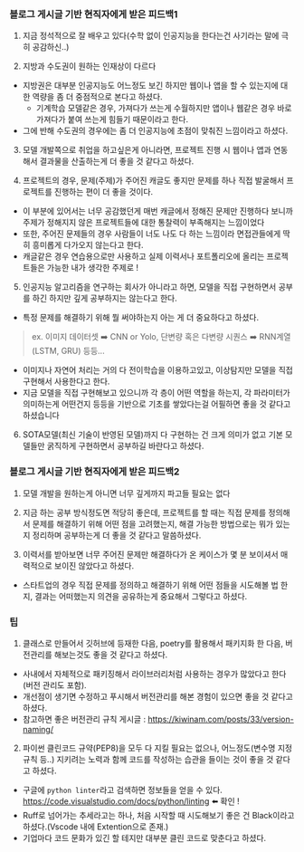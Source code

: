### 블로그 게시글 기반 현직자에게 받은 피드백1
1. 지금 정석적으로 잘 배우고 있다(수학 없이 인공지능을 한다는건 사기라는 말에 극히 공감하신..)

2. 지방과 수도권이 원하는 인재상이 다르다
- 지방권은 대부분 인공지능도 어느정도 보긴 하지만 웹이나 앱을 할 수 있는지에 대한 역량을 좀 더 중점적으로 본다고 하셨다.
    + 기계학습 모델같은 경우, 가져다가 쓰는게 수월하지만 앱이나 웹같은 경우 바로 가져다가 붙여 쓰는게 힘들기 때문이라고 한다.
- 그에 반해 수도권의 경우에는 좀 더 인공지능에 초점이 맞춰진 느낌이라고 하셨다.

3. 모델 개발쪽으로 취업을 하고싶은게 아니라면, 프로젝트 진행 시 웹이나 앱과 연동해서 결과물을 산출하는게 더 좋을 것 같다고 하셨다.

4. 프로젝트의 경우, 문제(주제)가 주어진 캐글도 좋지만 문제를 하나 직접 발굴해서 프로젝트를 진행하는 편이 더 좋을 것이다.
- 이 부분에 있어서는 너무 공감했던게 매번 캐글에서 정해진 문제만 진행하다 보니까 주제가 정해지지 않은 프로젝트들에 대한 통찰력이 부족해지는 느낌이었다
- 또한, 주어진 문제들의 경우 사람들이 너도 나도 다 하는 느낌이라 면접관들에게 딱히 흥미롭게 다가오지 않는다고 한다.
- 캐글같은 경우 연습용으로만 사용하고 실제 이력서나 포트폴리오에 올리는 프로젝트들은 가능한 내가 생각한 주제로 !

5. 인공지능 알고리즘을 연구하는 회사가 아니라고 하면, 모델을 직접 구현하면서 공부를 하긴 하지만 깊게 공부하지는 않는다고 한다.
- 특정 문제를 해결하기 위해 뭘 써야하는지 아는 게 더 중요하다고 하셨다. 
> ex. 이미지 데이터셋 ➡️ CNN or Yolo, 단변량 혹은 다변량 시퀀스 ➡️ RNN계열(LSTM, GRU) 등등...
- 이미지나 자연어 처리는 거의 다 전이학습을 이용하고있고, 이상탐지만 모델을 직접 구현해서 사용한다고 한다.
- 지금 모델을 직접 구현해보고 있으니까 각 층이 어떤 역할을 하는지, 각 파라미터가 의미하는게 어떤건지 등등을 기반으로 기초를 쌓았다는걸 어필하면 좋을 것 같다고 하셨습니다

6. SOTA모델(최신 기술이 반영된 모델)까지 다 구현하는 건 크게 의미가 없고 기본 모델들만 굵직하게 구현하면서 공부하길 바란다고 하셨다.

### 블로그 게시글 기반 현직자에게 받은 피드백2
1. 모델 개발을 원하는게 아니면 너무 깊게까지 파고들 필요는 없다

2. 지금 하는 공부 방식정도면 적당히 좋은데, 프로젝트를 할 때는 직접 문제를 정의해서 문제를 해결하기 위해 어떤 점을 고려했는지, 해결 가능한 방법으로는 뭐가 있는지 정리하며 공부하는게 더 좋을 것 같다고 말씀하셨다.

3. 이력서를 받아보면 너무 주어진 문제만 해결하다가 온 케이스가 몇 분 보이셔서 매력적으로 보이진 않았다고 하셨다.
- 스타트업의 경우 직접 문제를 정의하고 해결하기 위해 어떤 점들을 시도해볼 법 한지, 결과는 어떠했는지 의견을 공유하는게 중요해서 그렇다고 하셨다.

### 팁
1. 클래스로 만들어서 깃허브에 등재한 다음, poetry를 활용해서 패키지화 한 다음, 버전관리를 해보는것도 좋을 것 같다고 하셨다.
- 사내에서 자체적으로 패키징해서 라이브러리처럼 사용하는 경우가 많았다고 한다(버전 관리도 포함).
- 개선점이 생기면 수정하고 푸시해서 버전관리를 해본 경험이 있으면 좋을 것 같다고 하셨다.
- 참고하면 좋은 버전관리 규칙 게시글 : https://kiwinam.com/posts/33/version-naming/

2. 파이썬 클린코드 규약(PEP8)을 모두 다 지킬 필요는 없으나, 어느정도(변수명 지정 규칙 등..) 지키려는 노력과 함께 코드를 작성하는 습관을 들이는 것이 좋을 것 같다고 하셨다.
- 구글에 `python linter`라고 검색하면 정보들을 얻을 수 있다. https://code.visualstudio.com/docs/python/linting ⬅️ 확인 !
- Ruff로 넘어가는 추세라고는 하나, 처음 시작할 때 시도해보기 좋은 건 Black이라고 하셨다.(Vscode 내에 Extention으로 존재.)
- 기업마다 코드 문화가 있긴 할 테지만 대부분 클린 코드로 맞춘다고 하셨다.